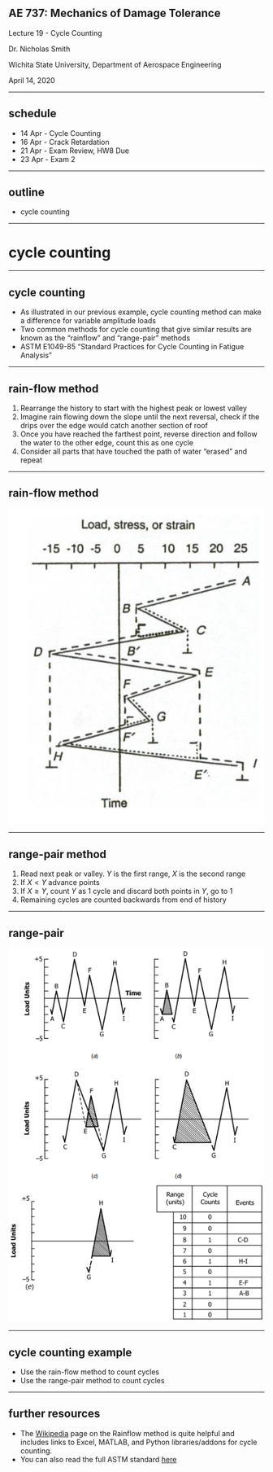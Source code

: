 ## AE 737: Mechanics of Damage Tolerance
Lecture 19 - Cycle Counting

Dr. Nicholas Smith

Wichita State University, Department of Aerospace Engineering

April 14, 2020

----
## schedule

- 14 Apr - Cycle Counting
- 16 Apr - Crack Retardation
- 21 Apr - Exam Review, HW8 Due 
- 23 Apr - Exam 2

----
## outline

<!-- vim-markdown-toc GFM -->

* cycle counting

<!-- vim-markdown-toc -->

---
# cycle counting

----
## cycle counting

-   As illustrated in our previous example, cycle counting method can make a difference for variable amplitude loads
-   Two common methods for cycle counting that give similar results are known as the “rainflow” and “range-pair” methods
-   ASTM E1049-85 “Standard Practices for Cycle Counting in Fatigue Analysis”

----
## rain-flow method

1.  Rearrange the history to start with the highest peak or lowest valley
2.  Imagine rain flowing down the slope until the next reversal, check if the drips over the edge would catch another section of roof
3.  Once you have reached the farthest point, reverse direction and follow the water to the other edge, count this as one cycle
4.  Consider all parts that have touched the path of water “erased” and repeat

----
## rain-flow method

![](../images/rainflow.png) <!-- .element width="40%" -->

----
## range-pair method

1.  Read next peak or valley. *Y* is the first range, *X* is the second range
2.  If *X* &lt; *Y* advance points
3.  If *X* ≥ *Y*, count *Y* as 1 cycle and discard both points in *Y*, go to 1
4.  Remaining cycles are counted backwards from end of history

----
## range-pair

![](../images/range-pair.png) <!-- .element width="30%" -->

----
## cycle counting example

-   Use the rain-flow method to count cycles
-   Use the range-pair method to count cycles

</div>

----
## further resources

-   The [Wikipedia](https://en.wikipedia.org/wiki/Rainflow-counting_algorithm) page on the Rainflow method is quite helpful and includes links to Excel, MATLAB, and Python libraries/addons for cycle counting.
-   You can also read the full ASTM standard [here](../classdocs/E1049.4269.pdf)
